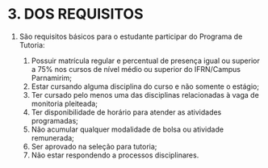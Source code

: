 # 3. DOS REQUISITOS

1. São requisitos básicos para o estudante participar do Programa de Tutoria:

    1. Possuir matrícula regular e percentual de presença igual ou superior a 75% nos cursos de nível médio ou superior do IFRN/Campus Parnamirim;
    2. Estar cursando alguma disciplina do curso e não somente o estágio;
    3. Ter cursado pelo menos uma das disciplinas relacionadas à vaga de monitoria pleiteada;
    4. Ter disponibilidade de horário para atender as atividades programadas;
    5. Não acumular qualquer modalidade de bolsa ou atividade remunerada;
    6. Ser aprovado na seleção para tutoria;
    7. Não estar respondendo a processos disciplinares.